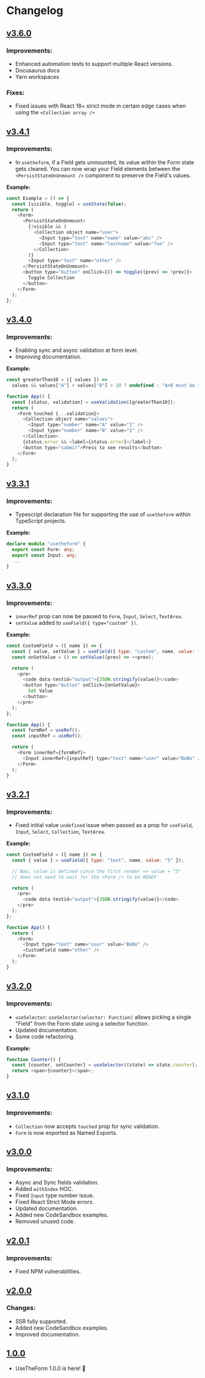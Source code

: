 # Changelog

## [v3.6.0](https://github.com/iusehooks/usetheform/releases/tag/v3.6.0)

### Improvements:

- Enhanced automation tests to support multiple React versions.
- Docusaurus docs
- Yarn workspaces

### Fixes:

- Fixed issues with React 18+ strict mode in certain edge cases when using the `<Collection array />`

## [v3.4.1](https://github.com/iusehooks/usetheform/releases/tag/v3.4.1)

### Improvements:

- In `usetheform`, if a Field gets unmounted, its value within the Form state gets cleared. You can now wrap your Field elements between the `<PersistStateOnUnmount />` component to preserve the Field's values.

**Example:**

```javascript
const Example = () => {
  const [visible, toggle] = useState(false);
  return (
    <Form>
      <PersistStateOnUnmount>
        {!visible && (
          <Collection object name="user">
            <Input type="text" name="name" value="abc" />
            <Input type="text" name="lastname" value="foo" />
          </Collection>
        )}
        <Input type="text" name="other" />
      </PersistStateOnUnmount>
      <button type="button" onClick={() => toggle((prev) => !prev)}>
        Toggle Collection
      </button>
    </Form>
  );
};
```

## [v3.4.0](https://github.com/iusehooks/usetheform/releases/tag/v3.4.0)

### Improvements:

- Enabling sync and async validation at form level.
- Improving documentation.

**Example:**

```javascript
const greaterThan10 = ({ values }) =>
  values && values["A"] + values["B"] > 10 ? undefined : "A+B must be > 10";

function App() {
  const [status, validation] = useValidation([greaterThan10]);
  return (
    <Form touched {...validation}>
      <Collection object name="values">
        <Input type="number" name="A" value="1" />
        <Input type="number" name="B" value="2" />
      </Collection>
      {status.error && <label>{status.error}</label>}
      <button type="submit">Press to see results</button>
    </Form>
  );
}
```

## [v3.3.1](https://github.com/iusehooks/usetheform/releases/tag/v3.3.1)

### Improvements:

- Typescript declaration file for supporting the use of `usetheform` within TypeScript projects.

**Example:**

```typescript
declare module "usetheform" {
  export const Form: any;
  export const Input: any;
  ...
}
```

## [v3.3.0](https://github.com/iusehooks/usetheform/releases/tag/v3.3.0)

### Improvements:

- `innerRef` prop can now be passed to `Form`, `Input`, `Select`, `TextArea`.
- `setValue` added to `useField({ type="custom" })`.

**Example:**

```javascript
const CustomField = ({ name }) => {
  const { value, setValue } = useField({ type: "custom", name, value: "5" });
  const onSetValue = () => setValue((prev) => ++prev);

  return (
    <pre>
      <code data-testid="output">{JSON.stringify(value)}</code>
      <button type="button" onClick={onSetValue}>
        Set Value
      </button>
    </pre>
  );
};

function App() {
  const formRef = useRef();
  const inputRef = useRef();

  return (
    <Form innerRef={formRef}>
      <Input innerRef={inputRef} type="text" name="user" value="BeBo" />
    </Form>
  );
}
```

## [v3.2.1](https://github.com/iusehooks/usetheform/releases/tag/v3.2.1)

### Improvements:

- Fixed initial value `undefined` issue when passed as a prop for `useField`, `Input`, `Select`, `Collection`, `TextArea`.

**Example:**

```javascript
const CustomField = ({ name }) => {
  const { value } = useField({ type: "text", name, value: "5" });

  // Now, value is defined since the first render => value = "5"
  // does not need to wait for the <Form /> to be READY

  return (
    <pre>
      <code data-testid="output">{JSON.stringify(value)}</code>
    </pre>
  );
};

function App() {
  return (
    <Form>
      <Input type="text" name="user" value="BeBo" />
      <CustomField name="other" />
    </Form>
  );
}
```

## [v3.2.0](https://github.com/iusehooks/usetheform/releases/tag/v3.2.0)

### Improvements:

- `useSelector`: `useSelector(selector: Function)` allows picking a single "Field" from the Form state using a selector function.
- Updated documentation.
- Some code refactoring.

**Example:**

```javascript
function Counter() {
  const [counter, setCounter] = useSelector((state) => state.counter);
  return <span>{counter}</span>;
}
```

## [v3.1.0](https://github.com/iusehooks/usetheform/releases/tag/v3.1.0)

### Improvements:

- `Collection` now accepts `touched` prop for sync validation.
- `Form` is now exported as Named Exports.

## [v3.0.0](https://github.com/iusehooks/usetheform/releases/tag/v3.0.0)

### Improvements:

- Async and Sync fields validation.
- Added `withIndex` HOC.
- Fixed `Input` type number issue.
- Fixed React Strict Mode errors.
- Updated documentation.
- Added new CodeSandbox examples.
- Removed unused code.

## [v2.0.1](https://github.com/iusehooks/usetheform/releases/tag/v2.0.1)

### Improvements:

- Fixed NPM vulnerabilities.

## [v2.0.0](https://github.com/iusehooks/usetheform/releases/tag/v2.0.0)

### Changes:

- SSR fully supported.
- Added new CodeSandbox examples.
- Improved documentation.

## [1.0.0](https://github.com/iusehooks/usetheform/releases/tag/1.0.0)

- UseTheForm 1.0.0 is here! 🎉
